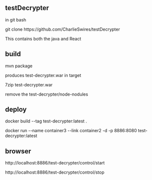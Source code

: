 testDecrypter
--------------
<p>in git bash</p>
<p>git clone https://github.com/CharlieSwires/testDecrypter</p>

<p>This contains both the java and React</p>

build
-----

<p>mvn package</p>

<p>produces test-decrypter.war in target</p>

<p>7zip test-decrypter.war</p>
<p>remove the test-decrypter/node-nodules</p>

deploy
------
<p>docker build --tag test-decrypter:latest .</p>
<p>docker run --name container3 --link container2 -d -p 8886:8080 test-decrypter:latest</p>


browser
-------
<p>http://localhost:8886/test-decrypter/control/start</p>
<p>http://localhost:8886/test-decrypter/control/stop</p>



